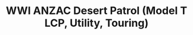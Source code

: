 ---
layout: product
title: "WWI ANZAC Desert Patrol (Model T LCP, Utility, Touring)"
price: "TBA" 
desc: "Maketa"
img_path: "/assets/img/ICM DS3510.webp"
brand: "N/A"
available: false
special_offer: false
new: false
soon: false
cat: "010000"
subcat: "013600"
subsubcat: "0N/A"
sifra: "ICM DS3510"
popular: false
spec: false
---